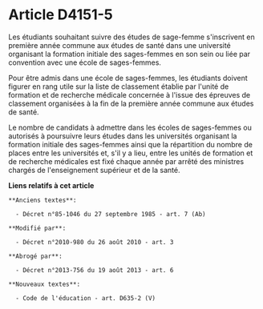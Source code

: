 # Article D4151-5

Les étudiants souhaitant suivre des études de sage-femme s'inscrivent           en première année commune aux études de santé
dans une université organisant la formation initiale des sages-femmes en son sein ou liée par convention avec une école de
sages-femmes.

Pour être admis dans une école de sages-femmes, les étudiants doivent figurer en rang utile sur la liste de classement
établie par l'unité de formation et de recherche médicale concernée à l'issue des épreuves de classement organisées à la fin
de la première année commune aux études de santé.

Le nombre de candidats à admettre dans les écoles de sages-femmes ou autorisés à poursuivre leurs études dans les universités
organisant la formation initiale des sages-femmes ainsi que la répartition du nombre de places entre les universités et, s'il
y a lieu, entre les unités de formation et de recherche médicales est fixé chaque année par arrêté des ministres chargés de
l'enseignement supérieur et de la santé.

**Liens relatifs à cet article**

	**Anciens textes**:

	  - Décret n°85-1046 du 27 septembre 1985 - art. 7 (Ab)

	**Modifié par**:

	  - Décret n°2010-980 du 26 août 2010 - art. 3

	**Abrogé par**:

	  - Décret n°2013-756 du 19 août 2013 - art. 6

	**Nouveaux textes**:

	  - Code de l'éducation - art. D635-2 (V)
